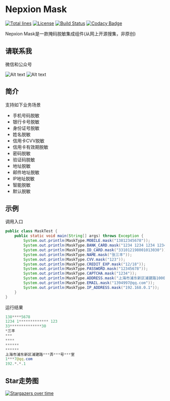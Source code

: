 # Nepxion Mask
[![Total lines](https://tokei.rs/b1/github/Nepxion/Mask?category=lines)](https://tokei.rs/b1/github/Nepxion/Mask?category=lines)
[![License](https://img.shields.io/badge/License-Apache%202.0-blue.svg?label=license)](https://github.com/Nepxion/Mask/blob/master/LICENSE)
[![Build Status](https://travis-ci.org/Nepxion/Mask.svg?branch=master)](https://travis-ci.org/Nepxion/Mask)
[![Codacy Badge](https://api.codacy.com/project/badge/Grade/2b9d72ef8b7b42acac3a03994c8b5b41)](https://www.codacy.com/project/HaojunRen/Mask/dashboard?utm_source=github.com&amp;utm_medium=referral&amp;utm_content=Nepxion/Mask&amp;utm_campaign=Badge_Grade_Dashboard)

Nepxion Mask是一款掩码脱敏集成组件(从网上开源搜集，非原创)

## 请联系我
微信和公众号

![Alt text](https://github.com/Nepxion/Docs/raw/master/zxing-doc/微信-1.jpg)
![Alt text](https://github.com/Nepxion/Docs/raw/master/zxing-doc/公众号-1.jpg)

## 简介
支持如下业务场景
- 手机号码脱敏
- 银行卡号脱敏
- 身份证号脱敏
- 姓名脱敏
- 信用卡CVV脱敏
- 信用卡有效期脱敏
- 密码脱敏
- 验证码脱敏
- 地址脱敏
- 邮件地址脱敏
- IP地址脱敏
- 智能脱敏
- 默认脱敏

## 示例
调用入口
```java
public class MaskTest {
    public static void main(String[] args) throws Exception {
        System.out.println(MaskType.MOBILE.mask("13812345678"));
        System.out.println(MaskType.BANK_CARD.mask("1234 1234 1234 1234 123"));
        System.out.println(MaskType.ID_CARD.mask("331012198001013030"));
        System.out.println(MaskType.NAME.mask("张三丰"));
        System.out.println(MaskType.CVV.mask("123"));
        System.out.println(MaskType.CREDIT_EXP.mask("12/18"));
        System.out.println(MaskType.PASSWORD.mask("12345678"));
        System.out.println(MaskType.CAPTCHA.mask("1234"));
        System.out.println(MaskType.ADDRESS.mask("上海市浦东新区浦建路1000弄2号0501室"));
        System.out.println(MaskType.EMAIL.mask("1394997@qq.com"));
        System.out.println(MaskType.IP_ADDRESS.mask("192.168.0.1"));
    }
}
```

运行结果
```java
138****5678
1234 1************* 123
33**************30
*三丰
***
****
******
******
上海市浦东新区浦建路***弄***号***室
1***7@qq.com
192.*.*.1
```

## Star走势图

[![Stargazers over time](https://starchart.cc/Nepxion/Mask.svg)](https://starchart.cc/Nepxion/Mask)